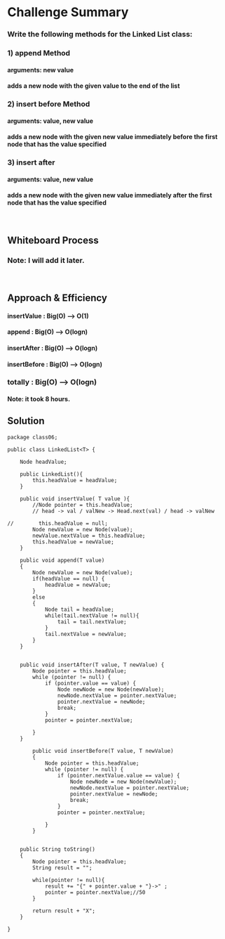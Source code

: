 # Challenge Summary
<!-- Description of the challenge -->
### Write the following methods for the Linked List class:

### **1) append Method**
#### arguments: new value
#### adds a new node with the given value to the end of the list
### **2) insert before Method**
#### arguments: value, new value
#### adds a new node with the given new value immediately before the first node that has the value specified
### **3) insert after**
#### arguments: value, new value
#### adds a new node with the given new value immediately after the first node that has the value specified

<br>

## Whiteboard Process
<!-- Embedded whiteboard image -->
### Note: I will add it later. 

<br>


## Approach & Efficiency
<!-- What approach did you take? Why? What is the Big O space/time for this approach? -->
#### insertValue : Big(O) --> O(1)
#### append : Big(O) --> O(logn)
#### insertAfter : Big(O) --> O(logn)
#### insertBefore : Big(O) --> O(logn)
### totally : Big(O) --> O(logn)

#### Note: it took 8 hours.


## Solution
<!-- Show how to run your code, and examples of it in action -->
```aidl
package class06;

public class LinkedList<T> {

    Node headValue;

    public LinkedList(){
        this.headValue = headValue;
    }

    public void insertValue( T value ){
        //Node pointer = this.headValue;
        // head -> val / valNew -> Head.next(val) / head -> valNew

//        this.headValue = null;
        Node newValue = new Node(value);
        newValue.nextValue = this.headValue;
        this.headValue = newValue;
    }

    public void append(T value)
    {
        Node newValue = new Node(value);
        if(headValue == null) {
            headValue = newValue;
        }
        else
        {
            Node tail = headValue;
            while(tail.nextValue != null){
                tail = tail.nextValue;
            }
            tail.nextValue = newValue;
        }
    }


    public void insertAfter(T value, T newValue) {
        Node pointer = this.headValue;
        while (pointer != null) {
            if (pointer.value == value) {
                Node newNode = new Node(newValue);
                newNode.nextValue = pointer.nextValue;
                pointer.nextValue = newNode;
                break;
            }
            pointer = pointer.nextValue;

        }
    }

        public void insertBefore(T value, T newValue)
        {
            Node pointer = this.headValue;
            while (pointer != null) {
                if (pointer.nextValue.value == value) {
                    Node newNode = new Node(newValue);
                    newNode.nextValue = pointer.nextValue;
                    pointer.nextValue = newNode;
                    break;
                }
                pointer = pointer.nextValue;

            }
        }


    public String toString()
    {
        Node pointer = this.headValue;
        String result = "";

        while(pointer != null){
            result += "{" + pointer.value + "}->" ;
            pointer = pointer.nextValue;//50
        }

        return result + "X";
    }

}


```

